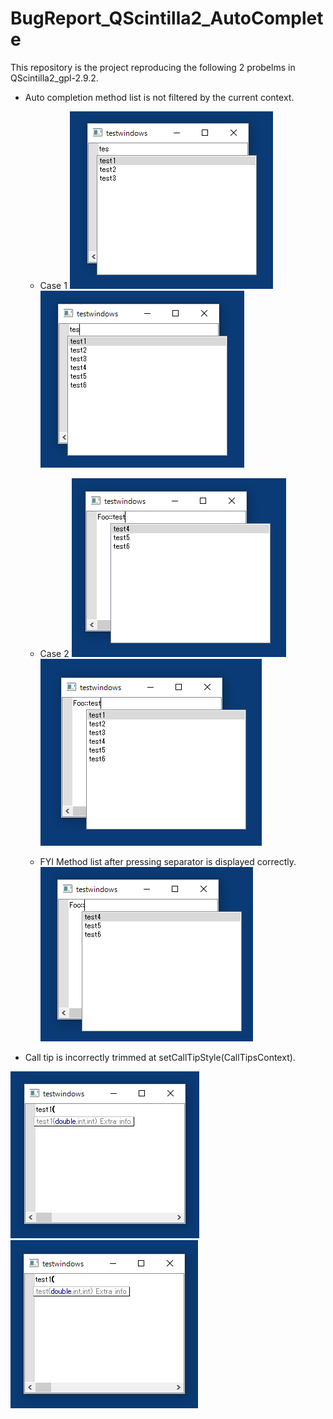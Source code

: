 # BugReport_QScintilla2_AutoComplete

This repository is the project reproducing the following 2 probelms in QScintilla2_gpl-2.9.2.

- Auto completion method list is not filtered by the current context.
  - Case 1
  ![Method completion1 (expected)](/images/method-completion-expected.png "Method completion1 (expected)")
  ![Method completion1 (current)](/images/method-completion-current.png "Method completion1 (current)")

  - Case 2
    ![Method completion2 (expected)](/images/method-completion2-expected.png "Method completion2 (expected)")
    ![Method completion2 (current)](/images/method-completion2-current.png "Method completion2 (current)")

  - FYI
    Method list after pressing separator is displayed correctly.
    ![Method completion3 (current)](/images/method-completion2-separator-current.png "Method completion3 (current)")

- Call tip is incorrectly trimmed at setCallTipStyle(CallTipsContext).

![Call tip (expected)](/images/calltip-expected.png "Call tip (expected)")
![Call tip (current)](/images/calltip-current.png "Call tip (current)")

